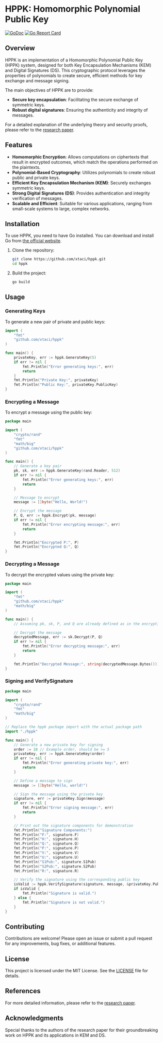 # HPPK: Homomorphic Polynomial Public Key

[![GoDoc][1]][2] [![Go Report Card][3]][4]

[1]: https://godoc.org/github.com/xtaci/hppk?status.svg
[2]: https://pkg.go.dev/github.com/xtaci/hppk
[3]: https://goreportcard.com/badge/github.com/xtaci/hppk
[4]: https://goreportcard.com/report/github.com/xtaci/hppk

## Overview

HPPK is an implementation of a Homomorphic Polynomial Public Key (HPPK) system, designed for both Key Encapsulation Mechanisms (KEM) and Digital Signatures (DS). This cryptographic protocol leverages the properties of polynomials to create secure, efficient methods for key exchange and message signing.

The main objectives of HPPK are to provide:

- **Secure key encapsulation**: Facilitating the secure exchange of symmetric keys.
- **Robust digital signatures**: Ensuring the authenticity and integrity of messages.

For a detailed explanation of the underlying theory and security proofs, please refer to the [research paper](https://arxiv.org/pdf/2402.01852).

## Features

- **Homomorphic Encryption**: Allows computations on ciphertexts that result in encrypted outcomes, which match the operations performed on the plaintexts.
- **Polynomial-Based Cryptography**: Utilizes polynomials to create robust public and private keys.
- **Efficient Key Encapsulation Mechanism (KEM)**: Securely exchanges symmetric keys.
- **Strong Digital Signatures (DS)**: Provides authentication and integrity verification of messages.
- **Scalable and Efficient**: Suitable for various applications, ranging from small-scale systems to large, complex networks.

## Installation

To use HPPK, you need to have Go installed. You can download and install Go from [the official website](https://golang.org/dl/).

1. Clone the repository:

    ```bash
    git clone https://github.com/xtaci/hppk.git
    cd hppk
    ```

2. Build the project:

    ```bash
    go build
    ```

## Usage

### Generating Keys

To generate a new pair of private and public keys:

```go
import (
    "fmt"
    "github.com/xtaci/hppk"
)

func main() {
    privateKey, err := hppk.GenerateKey(5)
    if err != nil {
        fmt.Println("Error generating keys:", err)
        return
    }
    fmt.Println("Private Key:", privateKey)
    fmt.Println("Public Key:", privateKey.PublicKey)
}
```

### Encrypting a Message

To encrypt a message using the public key:

```go
package main

import (
    "crypto/rand"
    "fmt"
    "math/big"
    "github.com/xtaci/hppk"
)

func main() {
    // Generate a key pair
    pk, sk, err := hppk.GenerateKey(rand.Reader, 512)
    if err != nil {
        fmt.Println("Error generating keys:", err)
        return
    }

    // Message to encrypt
    message := []byte("Hello, World!")

    // Encrypt the message
    P, Q, err := hppk.Encrypt(pk, message)
    if err != nil {
        fmt.Println("Error encrypting message:", err)
        return
    }

    fmt.Println("Encrypted P:", P)
    fmt.Println("Encrypted Q:", Q)
}

```

### Decrypting a Message

To decrypt the encrypted values using the private key:

```go
package main

import (
    "fmt"
    "github.com/xtaci/hppk"
    "math/big"
)

func main() {
    // Assuming pk, sk, P, and Q are already defined as in the encryption example

    // Decrypt the message
    decryptedMessage, err := sk.Decrypt(P, Q)
    if err != nil {
        fmt.Println("Error decrypting message:", err)
        return
    }

    fmt.Println("Decrypted Message:", string(decryptedMessage.Bytes()))
}

```

### Signing and VerifySignature
```go
package main

import (
	"crypto/rand"
	"fmt"
	"math/big"
)

// Replace the hppk package import with the actual package path
import "./hppk"

func main() {
	// Generate a new private key for signing
	order := 10 // Example order, should be >= 5
	privateKey, err := hppk.GenerateKey(order)
	if err != nil {
		fmt.Println("Error generating private key:", err)
		return
	}

	// Define a message to sign
	message := []byte("Hello, world!")

	// Sign the message using the private key
	signature, err := privateKey.Sign(message)
	if err != nil {
		fmt.Println("Error signing message:", err)
		return
	}

	// Print out the signature components for demonstration
	fmt.Println("Signature Components:")
	fmt.Println("F:", signature.F)
	fmt.Println("H:", signature.H)
	fmt.Println("Q:", signature.Q)
	fmt.Println("P:", signature.P)
	fmt.Println("V:", signature.V)
	fmt.Println("U:", signature.U)
	fmt.Println("S1Pub:", signature.S1Pub)
	fmt.Println("S2Pub:", signature.S2Pub)
	fmt.Println("R:", signature.R)

	// Verify the signature using the corresponding public key
	isValid := hppk.VerifySignature(signature, message, &privateKey.PublicKey)
	if isValid {
		fmt.Println("Signature is valid.")
	} else {
		fmt.Println("Signature is not valid.")
	}
}

```

## Contributing

Contributions are welcome! Please open an issue or submit a pull request for any improvements, bug fixes, or additional features.

## License

This project is licensed under the MIT License. See the [LICENSE](LICENSE) file for details.

## References

For more detailed information, please refer to the [research paper](https://arxiv.org/pdf/2402.01852).

## Acknowledgments

Special thanks to the authors of the research paper for their groundbreaking work on HPPK and its applications in KEM and DS.
